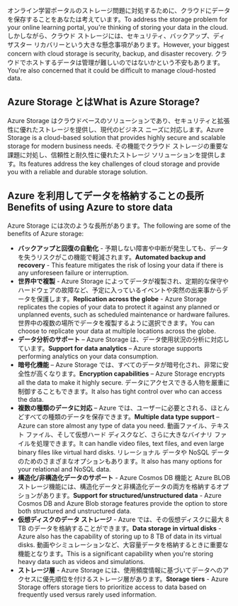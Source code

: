 <span data-ttu-id="b1b9e-101">オンライン学習ポータルのストレージ問題に対処するために、クラウドにデータを保存することをあなたは考えています。</span><span class="sxs-lookup"><span data-stu-id="b1b9e-101">To address the storage problem for your online learning portal, you're thinking of storing your data in the cloud.</span></span> <span data-ttu-id="b1b9e-102">しかしながら、クラウド ストレージには、セキュリティ、バックアップ、ディザスター リカバリーという大きな懸念事項があります。</span><span class="sxs-lookup"><span data-stu-id="b1b9e-102">However, your biggest concern with cloud storage is security, backup, and disaster recovery.</span></span> <span data-ttu-id="b1b9e-103">クラウドでホストするデータは管理が難しいのではないかという不安もあります。</span><span class="sxs-lookup"><span data-stu-id="b1b9e-103">You're also concerned that it could be difficult to manage cloud-hosted data.</span></span>

## <a name="what-is-azure-storage"></a><span data-ttu-id="b1b9e-104">Azure Storage とは</span><span class="sxs-lookup"><span data-stu-id="b1b9e-104">What is Azure Storage?</span></span>

<span data-ttu-id="b1b9e-105">Azure Storage はクラウドベースのソリューションであり、セキュリティと拡張性に優れたストレージを提供し、現代のビジネス ニーズに対応します。</span><span class="sxs-lookup"><span data-stu-id="b1b9e-105">Azure Storage is a cloud-based solution that provides highly secure and scalable storage for modern business needs.</span></span> <span data-ttu-id="b1b9e-106">その機能でクラウド ストレージの重要な課題に対処し、信頼性と耐久性に優れたストレージ ソリューションを提供します。</span><span class="sxs-lookup"><span data-stu-id="b1b9e-106">Its features address the key challenges of cloud storage and provide you with a reliable and durable storage solution.</span></span>

## <a name="benefits-of-using-azure-to-store-data"></a><span data-ttu-id="b1b9e-107">Azure を利用してデータを格納することの長所</span><span class="sxs-lookup"><span data-stu-id="b1b9e-107">Benefits of using Azure to store data</span></span>

<span data-ttu-id="b1b9e-108">Azure Storage には次のような長所があります。</span><span class="sxs-lookup"><span data-stu-id="b1b9e-108">The following are some of the benefits of Azure storage:</span></span>

- <span data-ttu-id="b1b9e-109">**バックアップと回復の自動化** - 予期しない障害や中断が発生しても、データを失うリスクがこの機能で軽減されます。</span><span class="sxs-lookup"><span data-stu-id="b1b9e-109">**Automated backup and recovery** - This feature mitigates the risk of losing your data if there is any unforeseen failure or interruption.</span></span>
- <span data-ttu-id="b1b9e-110">**世界中で複製** - Azure Storage によってデータが複製され、定期的な保守やハードウェアの故障など、予定に入っているイベントや突然の出来事からデータを保護します。</span><span class="sxs-lookup"><span data-stu-id="b1b9e-110">**Replication across the globe** - Azure Storage replicates the copies of your data to protect it against any planned or unplanned events, such as scheduled maintenance or hardware failures.</span></span> <span data-ttu-id="b1b9e-111">世界中の複数の場所でデータを複製するように選択できます。</span><span class="sxs-lookup"><span data-stu-id="b1b9e-111">You can choose to replicate your data at multiple locations across the globe.</span></span>
- <span data-ttu-id="b1b9e-112">**データ分析のサポート** – Azure Storage は、データ使用状況の分析に対応しています。</span><span class="sxs-lookup"><span data-stu-id="b1b9e-112">**Support for data analytics** – Azure storage supports performing analytics on your data consumption.</span></span>
- <span data-ttu-id="b1b9e-113">**暗号化機能** – Azure Storage では、すべてのデータが暗号化され、非常に安全性が高くなります。</span><span class="sxs-lookup"><span data-stu-id="b1b9e-113">**Encryption capabilities** – Azure Storage encrypts all the data to make it highly secure.</span></span> <span data-ttu-id="b1b9e-114">データにアクセスできる人物を厳重に制御することもできます。</span><span class="sxs-lookup"><span data-stu-id="b1b9e-114">It also has tight control over who can access the data.</span></span>
- <span data-ttu-id="b1b9e-115">**複数の種類のデータに対応** – Azure では、ユーザーに必要とされる、ほとんどすべての種類のデータを保存できます。</span><span class="sxs-lookup"><span data-stu-id="b1b9e-115">**Multiple data type support** – Azure can store almost any type of data you need.</span></span> <span data-ttu-id="b1b9e-116">動画ファイル、テキスト ファイル、そして仮想ハード ディスクなど、さらに大きなバイナリ ファイルを処理できます。</span><span class="sxs-lookup"><span data-stu-id="b1b9e-116">It can handle video files, text files, and even large binary files like virtual hard disks.</span></span> <span data-ttu-id="b1b9e-117">リレーショナル データや NoSQL データのためのさまざまなオプションもあります。</span><span class="sxs-lookup"><span data-stu-id="b1b9e-117">It also has many options for your relational and NoSQL data.</span></span>
- <span data-ttu-id="b1b9e-118">**構造化/非構造化データのサポート** - Azure Cosmos DB 機能と Azure BLOB ストレージ機能には、構造化データと非構造化データの両方を格納するオプションがあります。</span><span class="sxs-lookup"><span data-stu-id="b1b9e-118">**Support for structured/unstructured data** - Azure Cosmos DB and Azure Blob storage features provide the option to store both structured and unstructured data.</span></span>
- <span data-ttu-id="b1b9e-119">**仮想ディスクのデータ ストレージ** - Azure では、その仮想ディスクに最大 8 TB のデータを格納することができます。</span><span class="sxs-lookup"><span data-stu-id="b1b9e-119">**Data storage in virtual disks** - Azure also has the capability of storing up to 8 TB of data in its virtual disks.</span></span> <span data-ttu-id="b1b9e-120">動画やシミュレーションなど、大容量データを格納するときに重要な機能となります。</span><span class="sxs-lookup"><span data-stu-id="b1b9e-120">This is a significant capability when you're storing heavy data such as videos and simulations.</span></span>
- <span data-ttu-id="b1b9e-121">**ストレージ層** - Azure Storage には、使用頻度情報に基づいてデータへのアクセスに優先順位を付けるストレージ層があります。</span><span class="sxs-lookup"><span data-stu-id="b1b9e-121">**Storage tiers** - Azure Storage offers storage tiers to prioritize access to data based on frequently used versus rarely used information.</span></span>
